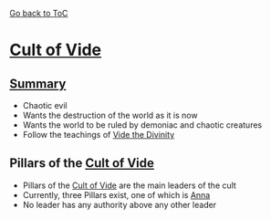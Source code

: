 [Go back to ToC](<../../../__build/Table Of Contents.md>)

# [Cult of Vide](<Cult of Vide.md#cult-of-vide>)

## [Summary](<Cult of Vide.md#summary>)

-   Chaotic evil
-   Wants the destruction of the world as it is now
-   Wants the world to be ruled by demoniac and chaotic creatures
-   Follow the teachings of [Vide the Divinity](<../deities/Vide.md#vide-the-divinity>)

## Pillars of the [Cult of Vide](<Cult of Vide.md#cult-of-vide>)

-   Pillars of the [Cult of Vide](<Cult of Vide.md#cult-of-vide>) are the main leaders of the cult
-   Currently, three Pillars exist, one of which is [Anna](<../../NPC/Yorlip/anna.md#anna>)
-   No leader has any authority above any other leader
